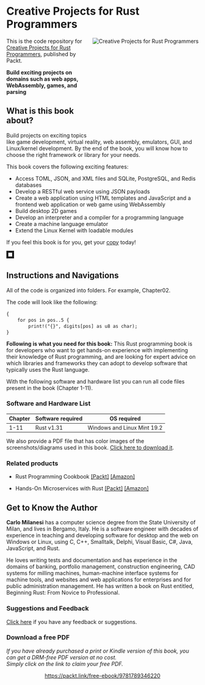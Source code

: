 # Creative Projects for Rust Programmers

<a href="https://www.packtpub.com/programming/creative-projects-for-rust-programmers?utm_source=github&utm_medium=repository&utm_campaign="><img src="https://www.packtpub.com/media/catalog/product/cache/bf3310292d6e1b4ca15aeea773aca35e/9/7/9781789346220-original.jpeg" alt="Creative Projects for Rust Programmers" height="256px" align="right"></a>

This is the code repository for [Creative Projects for Rust Programmers](https://www.packtpub.com/programming/creative-projects-for-rust-programmers?utm_source=github&utm_medium=repository&utm_campaign=), published by Packt.

**Build exciting projects on domains such as web apps, WebAssembly, games, and parsing**

## What is this book about?
Build projects on exciting topics like game development, virtual reality, web assembly, emulators, GUI, and Linux/kernel development. By the end of the book, you will know how to choose the right framework or library for your needs.

This book covers the following exciting features:
* Access TOML, JSON, and XML files and SQLite, PostgreSQL, and Redis databases
* Develop a RESTful web service using JSON payloads
* Create a web application using HTML templates and JavaScript and a frontend web application or web game using WebAssembly
* Build desktop 2D games
* Develop an interpreter and a compiler for a programming language
* Create a machine language emulator
* Extend the Linux Kernel with loadable modules

If you feel this book is for you, get your [copy](https://www.amazon.com/dp/1789346223) today!

<a href="https://www.packtpub.com/?utm_source=github&utm_medium=banner&utm_campaign=GitHubBanner"><img src="https://raw.githubusercontent.com/PacktPublishing/GitHub/master/GitHub.png" 
alt="https://www.packtpub.com/" border="5" /></a>

## Instructions and Navigations
All of the code is organized into folders. For example, Chapter02.

The code will look like the following:
```
{
    for pos in pos..5 {
        print!("{}", digits[pos] as u8 as char);
}
```

**Following is what you need for this book:**
This Rust programming book is for developers who want to get hands-on experience with implementing their knowledge of Rust programming, and are looking for expert advice on which libraries and frameworks they can adopt to develop software that typically uses the Rust language.

With the following software and hardware list you can run all code files present in the book (Chapter 1-11).
### Software and Hardware List
| Chapter | Software required | OS required |
| -------- | ------------------------------------ | ----------------------------------- |
| 1-11 | Rust v1.31 | Windows and Linux Mint 19.2 |

We also provide a PDF file that has color images of the screenshots/diagrams used in this book. [Click here to download it](https://static.packt-cdn.com/downloads/9781789346220_ColorImages.pdf).

### Related products
* Rust Programming Cookbook  [[Packt]](https://www.packtpub.com/programming/rust-programming-cookbook?utm_source=github&utm_medium=repository&utm_campaign=9781789530667) [[Amazon]](https://www.amazon.com/dp/1789530660)

* Hands-On Microservices with Rust  [[Packt]](https://www.packtpub.com/web-development/hands-microservices-rust?utm_source=github&utm_medium=repository&utm_campaign=9781789342758) [[Amazon]](https://www.amazon.com/dp/1789342759)

## Get to Know the Author
**Carlo Milanesi**
has a computer science degree from the State University of Milan, and lives in Bergamo, Italy. He is a software engineer with decades of experience in teaching and developing software for desktop and the web on Windows or Linux, using C, C++, Smalltalk, Delphi, Visual Basic, C#, Java, JavaScript, and Rust.

He loves writing tests and documentation and has experience in the domains of banking, portfolio management, construction engineering, CAD systems for milling machines, human-machine interface systems for machine tools, and websites and web applications for enterprises and for public administration management. He has written a book on Rust entitled, Beginning Rust: From Novice to Professional.

### Suggestions and Feedback
[Click here](https://docs.google.com/forms/d/e/1FAIpQLSdy7dATC6QmEL81FIUuymZ0Wy9vH1jHkvpY57OiMeKGqib_Ow/viewform) if you have any feedback or suggestions.


### Download a free PDF

 <i>If you have already purchased a print or Kindle version of this book, you can get a DRM-free PDF version at no cost.<br>Simply click on the link to claim your free PDF.</i>
<p align="center"> <a href="https://packt.link/free-ebook/9781789346220">https://packt.link/free-ebook/9781789346220 </a> </p>
